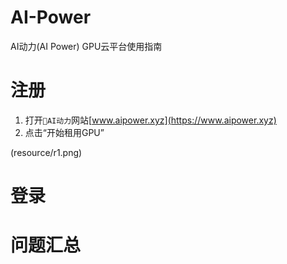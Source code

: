 # AI-Power
AI动力(AI Power) GPU云平台使用指南

# 注册
1. 打开`🚀AI动力`网站[www.aipower.xyz](https://www.aipower.xyz)
2. 点击“开始租用GPU”

(resource/r1.png)

# 登录

# 问题汇总
